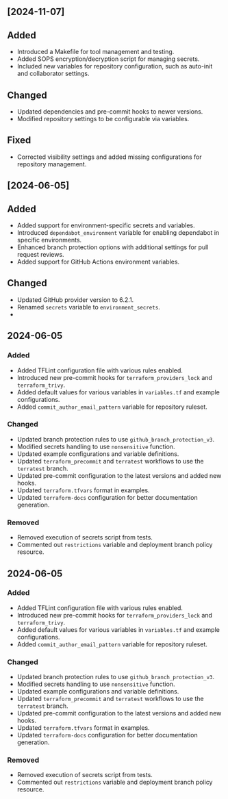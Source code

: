 ## [2024-11-07]

## Added
- Introduced a Makefile for tool management and testing.
- Added SOPS encryption/decryption script for managing secrets.
- Included new variables for repository configuration, such as auto-init and collaborator settings.
## Changed
- Updated dependencies and pre-commit hooks to newer versions.
- Modified repository settings to be configurable via variables.
## Fixed
- Corrected visibility settings and added missing configurations for repository management.

## [2024-06-05]

## Added

- Added support for environment-specific secrets and variables.
- Introduced `dependabot_environment` variable for enabling dependabot in specific environments.
- Enhanced branch protection options with additional settings for pull request reviews.
- Added support for GitHub Actions environment variables.

## Changed

- Updated GitHub provider version to 6.2.1.
- Renamed `secrets` variable to `environment_secrets`.
-
## 2024-06-05

### Added
- Added TFLint configuration file with various rules enabled.
- Introduced new pre-commit hooks for `terraform_providers_lock` and `terraform_trivy`.
- Added default values for various variables in `variables.tf` and example configurations.
- Added `commit_author_email_pattern` variable for repository ruleset.

### Changed
- Updated branch protection rules to use `github_branch_protection_v3`.
- Modified secrets handling to use `nonsensitive` function.
- Updated example configurations and variable definitions.
- Updated `terraform_precommit` and `terratest` workflows to use the `terratest` branch.
- Updated pre-commit configuration to the latest versions and added new hooks.
- Updated `terraform.tfvars` format in examples.
- Updated `terraform-docs` configuration for better documentation generation.

### Removed
- Removed execution of secrets script from tests.
- Commented out `restrictions` variable and deployment branch policy resource.

## 2024-06-05

### Added
- Added TFLint configuration file with various rules enabled.
- Introduced new pre-commit hooks for `terraform_providers_lock` and `terraform_trivy`.
- Added default values for various variables in `variables.tf` and example configurations.
- Added `commit_author_email_pattern` variable for repository ruleset.

### Changed
- Updated branch protection rules to use `github_branch_protection_v3`.
- Modified secrets handling to use `nonsensitive` function.
- Updated example configurations and variable definitions.
- Updated `terraform_precommit` and `terratest` workflows to use the `terratest` branch.
- Updated pre-commit configuration to the latest versions and added new hooks.
- Updated `terraform.tfvars` format in examples.
- Updated `terraform-docs` configuration for better documentation generation.

### Removed
- Removed execution of secrets script from tests.
- Commented out `restrictions` variable and deployment branch policy resource.
